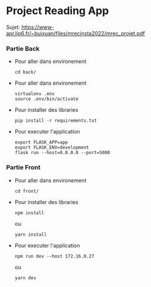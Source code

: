 # Project Reading App

Sujet: https://www-apr.lip6.fr/~buixuan/files/mrecinsta2022/mrec_projet.pdf

### Partie Back

- Pour aller dans environement

  ```
  cd back/
  ```

- Pour aller dans environement

  ```
  virtualenv .env
  source .env/bin/activate
  ```

- Pour installer des libraries

  ```
  pip install -r requirements.txt
  ```

- Pour executer l'application

  ```
  export FLASK_APP=app
  export FLASK_ENV=development
  flask run --host=0.0.0.0 --port=5000
  ```

### Partie Front

- Pour aller dans environement

  ```
  cd front/
  ```

- Pour installer des libraries

  ```
  npm install
  ```

  ou

  ```
  yarn install
  ```

- Pour executer l'application

  ```
  npm run dev --host 172.16.8.27
  ```

  ou

  ```
  yarn dev
  ```

<!-- ##### Ne concerne pas

Installing env Python
`virtualenv .env` -->
